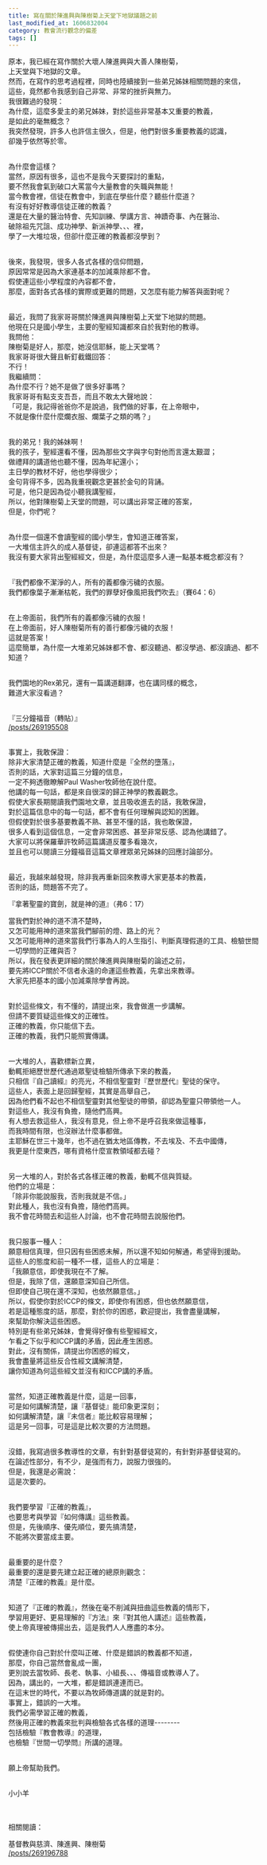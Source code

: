 ```yaml
---
title: 寫在關於陳進興與陳樹菊上天堂下地獄議題之前
last_modified_at: 1606832004
category: 教會流行觀念的偏差
tags: []
---
```


<p>原本，我已經在寫作關於大壞人陳進興與大善人陳樹菊，<br>
上天堂與下地獄的文章。<br>
然而，在寫作的思考過程裡，同時也陸續接到一些弟兄姊妹相關問題的來信，<br>
這些，竟然都令我感到自己非常、非常的挫折與無力。<br>
我很難過的發現：<br>
為什麼，這麼多愛主的弟兄姊妹，對於這些非常基本又重要的教義，<br>
是如此的毫無概念？<br>
我突然發現，許多人也許信主很久，但是，他們對很多重要教義的認識，<br>
卻幾乎依然等於零。</p>

<p><br>
為什麼會這樣？<br>
當然，原因有很多，這也不是我今天要探討的重點，<br>
要不然我會氣到破口大罵當今大量教會的失職與無能！<br>
當今教會裡，信徒在教會中，到底在學些什麼？聽些什麼道？<br>
有沒有好好教導信徒正確的教義？<br>
還是在大量的醫治特會、先知訓練、學講方言、神蹟奇事、內在醫治、<br>
破除祖先咒詛、成功神學、新派神學、、、裡，<br>
學了一大堆垃圾，但卻什麼正確的教義都沒學到？</p>

<p><br>
後來，我發現，很多人各式各樣的信仰問題，<br>
原因常常是因為大家連基本的加減乘除都不會。<br>
假使連這些小學程度的內容都不會，<br>
那麼，面對各式各樣的實際或更難的問題，又怎麼有能力解答與面對呢？</p>

<p><br>
最近，我問了我家哥哥關於陳進興與陳樹菊上天堂下地獄的問題。<br>
他現在只是國小學生，主要的聖經知識都來自於我對他的教導。<br>
我問他：<br>
陳樹菊是好人，那麼，她沒信耶穌，能上天堂嗎？<br>
我家哥哥很大聲且斬釘截鐵回答：<br>
不行！<br>
我繼續問：<br>
為什麼不行？她不是做了很多好事嗎？<br>
我家哥哥有點支支吾吾，而且不敢太大聲地說：<br>
「可是，我記得爸爸你不是說過，我們做的好事，在上帝眼中，<br>
不就是像什麼什麼爛衣服、爛葉子之類的嗎？」</p>

<p><br>
我的弟兄！我的姊妹啊！<br>
我的孩子，聖經還看不懂，因為那些文字與字句對他而言還太艱澀；<br>
做禮拜的講道他也聽不懂，因為年紀還小；<br>
主日學的教材不好，他也學得很少；<br>
金句背得不多，因為我重視觀念更甚於金句的背誦。<br>
可是，他只是因為從小聽我講聖經，<br>
所以，他對陳樹菊上天堂的問題，可以講出非常正確的答案，<br>
但是，你們呢？</p>

<p><br>
為什麼一個還不會讀聖經的國小學生，會知道正確答案，<br>
一大堆信主許久的成人基督徒，卻連這都答不出來？<br>
我沒有要大家背出聖經經文，但是，為什麼這麼多人連一點基本概念都沒有？</p>

<p><br>
『我們都像不潔淨的人，所有的義都像污穢的衣服。<br>
我們都像葉子漸漸枯乾，我們的罪孽好像風把我們吹去』（賽64：6）</p>

<p><br>
在上帝面前，我們所有的義都像污穢的衣服！<br>
在上帝面前，好人陳樹菊所有的善行都像污穢的衣服！<br>
這就是答案！<br>
這麼簡單，為什麼一大堆弟兄姊妹都不會、都沒聽過、都沒學過、都沒讀過、都不知道？</p>

<p><br>
我們園地的Rex弟兄，還有一篇講道翻譯，也在講同樣的概念，<br>
難道大家沒看過？</p>

<p><br>
『三分鐘福音（轉貼）』<br>
<a href="/posts/269195508" target="_blank">/posts/269195508</a></p>

<p><br>
事實上，我敢保證：<br>
除非大家清楚正確的教義，知道什麼是『全然的墮落』，<br>
否則的話，大家對這篇三分鐘的信息，<br>
一定不夠透徹瞭解Paul Washer牧師他在說什麼。<br>
他講的每一句話，都是來自很深的歸正神學的教義觀念。<br>
假使大家長期閱讀我們園地文章，並且吸收進去的話，我敢保證，<br>
對於這篇信息中的每一句話，都不會有任何理解與認知的困難。<br>
但假使對於很多基要教義不熟、甚至不懂的話，我也敢保證，<br>
很多人看到這個信息，一定會非常困惑、甚至非常反感、認為他講錯了。<br>
大家可以將保羅華許牧師這篇講道反覆多看幾次，<br>
並且也可以閱讀三分鐘福音這篇文章裡眾弟兄姊妹的回應討論部分。</p>

<p><br>
最近，我越來越發現，除非我再重新回來教導大家更基本的教義，<br>
否則的話，問題答不完了。</p>

<p>『拿著聖靈的寶劍，就是神的道』（弗6：17）</p>

<p>當我們對於神的道不清不楚時，<br>
又怎可能用神的道來當我們腳前的燈、路上的光？<br>
又怎可能用神的道來當我們行事為人的人生指引、判斷真理假道的工具、檢驗世間一切學問的正確與否？<br>
所以，我在發表更詳細的關於陳進興與陳樹菊的論述之前，<br>
要先將ICCP關於不信者永遠的命運這些教義，先拿出來教導。<br>
大家先把基本的國小加減乘除學會再說。</p>

<p><br>
對於這些條文，有不懂的，請提出來，我會做進一步講解。<br>
但請不要質疑這些條文的正確性。<br>
正確的教義，你只能信下去。<br>
正確的教義，我們只能照實傳講。</p>

<p><br>
一大堆的人，喜歡標新立異，<br>
動輒拒絕歷世歷代通過眾聖徒檢驗所傳承下來的教義，<br>
只相信『自己讀經』的亮光，不相信聖靈對『歷世歷代』聖徒的保守。<br>
這些人，表面上是回歸聖經，其實是高舉自己，<br>
因為他們看不起也不相信聖靈對其他聖徒的帶領，卻認為聖靈只帶領他一人。<br>
對這些人，我沒有負擔，隨他們高興。<br>
有人想去救這些人，我沒有意見，但上帝不是呼召我來做這種事，<br>
而我時間有限，也沒辦法什麼事都做。<br>
主耶穌在世三十幾年，也不過在猶太地區傳教，不去埃及、不去中國傳，<br>
我更是什麼東西，哪有資格什麼宣教領域都去碰？</p>

<p><br>
另一大堆的人，對於各式各樣正確的教義，動輒不信與質疑。<br>
他們的立場是：<br>
「除非你能說服我，否則我就是不信。」<br>
對此種人，我也沒有負擔，隨他們高興。<br>
我不會花時間去和這些人討論，也不會花時間去說服他們。</p>

<p><br>
我只服事一種人：<br>
願意相信真理，但只因有些困惑未解，所以還不知如何解通，希望得到援助。<br>
這些人的態度和前一種不一樣，這些人的立場是：<br>
「我願意信，即使我現在不了解。<br>
但是，我除了信，還願意深知自己所信。<br>
但即使自己現在還不深知，也依然願意信。」<br>
所以，假使你對於ICCP的條文，即使你有困惑，但也依然願意信，<br>
若是這種態度的話，那麼，對於你的困惑，歡迎提出，我會盡量講解，<br>
來幫助你解決這些困惑。<br>
特別是有些弟兄姊妹，會覺得好像有些聖經經文，<br>
乍看之下似乎和ICCP講的矛盾，因此產生困惑。<br>
對此，沒有關係，請提出你困惑的經文，<br>
我會盡量將這些反合性經文講解清楚，<br>
讓你知道為何這些經文並沒有和ICCP講的矛盾。</p>

<p><br>
當然，知道正確教義是什麼，這是一回事，<br>
可是如何講解清楚，讓『基督徒』能印象更深刻；<br>
如何講解清楚，讓『未信者』能比較容易理解；<br>
這是另一回事，可是這是比較次要的方法問題。</p>

<p><br>
沒錯，我寫過很多教導性的文章，有針對基督徒寫的，有針對非基督徒寫的。<br>
在論述性部分，有不少，是強而有力，說服力很強的。<br>
但是，我還是必需說：<br>
這是次要的。</p>

<p><br>
我們要學習『正確的教義』，<br>
也要思考與學習『如何傳講』這些教義。<br>
但是，先後順序、優先順位，要先搞清楚，<br>
不能將次要當成主要。</p>

<p><br>
最重要的是什麼？<br>
最重要的還是要先建立起正確的總原則觀念：<br>
清楚『正確的教義』是什麼。</p>

<p><br>
知道了『正確的教義』，然後在毫不削減與扭曲這些教義的情形下，<br>
學習用更好、更易理解的『方法』來『對其他人講述』這些教義，<br>
使上帝真理被傳揚出去，這是我們人人應盡的本分。</p>

<p><br>
假使連你自己對於什麼叫正確、什麼是錯誤的教義都不知道，<br>
那麼，你自己當然會亂成一團，<br>
更別說去當牧師、長老、執事、小組長、、、傳福音或教導人了。<br>
因為，講出的，一大堆，都是錯誤連連而已。<br>
在這末世的時代，不要以為牧師傳道講的就是對的。<br>
事實上，錯誤的一大堆。<br>
我們必需學習正確的教義，<br>
然後用正確的教義來批判與檢驗各式各樣的道理--------<br>
包括檢驗『教會教導』的道理，<br>
也檢驗『世間一切學問』所講的道理。</p>

<p><br>
願上帝幫助我們。</p>

<p><br>
小小羊</p>

<p><br>
<br>
相關閱讀：</p>

<p>基督教與慈濟、陳進興、陳樹菊<br>
<a href="/posts/269196788" target="_blank">/posts/269196788</a></p>

<p>&nbsp;</p>

